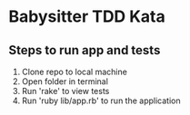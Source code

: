 # Babysitter TDD Kata

## Steps to run app and tests

1. Clone repo to local machine
2. Open folder in terminal
3. Run 'rake' to view tests
4. Run 'ruby lib/app.rb' to run the application
